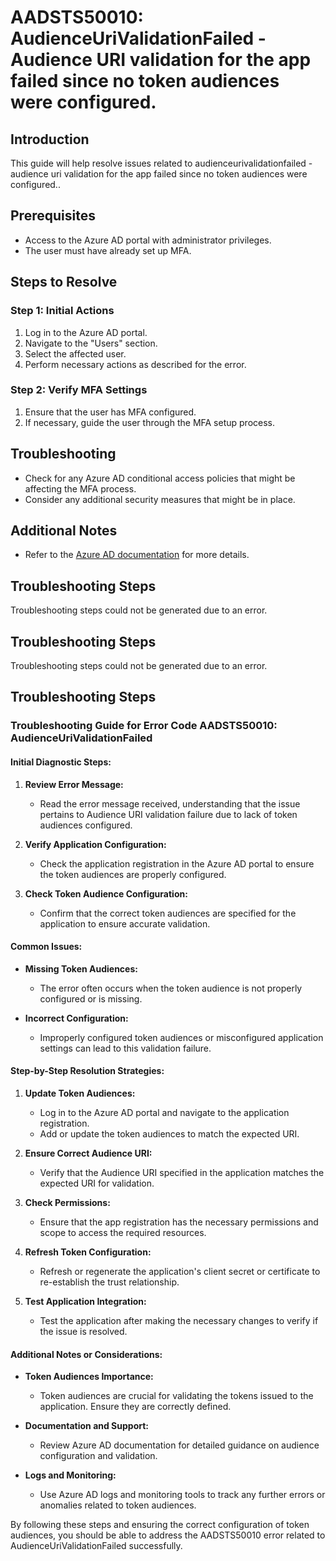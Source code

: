 # AADSTS50010: AudienceUriValidationFailed - Audience URI validation for the app failed since no token audiences were configured.

## Introduction

This guide will help resolve issues related to audienceurivalidationfailed -
audience uri validation for the app failed since no token audiences were
configured..

## Prerequisites

* Access to the Azure AD portal with administrator privileges.
* The user must have already set up MFA.

## Steps to Resolve

### Step 1: Initial Actions

1. Log in to the Azure AD portal.
2. Navigate to the "Users" section.
3. Select the affected user.
4. Perform necessary actions as described for the error.

### Step 2: Verify MFA Settings

1. Ensure that the user has MFA configured.
2. If necessary, guide the user through the MFA setup process.

## Troubleshooting

* Check for any Azure AD conditional access policies that might be affecting the
  MFA process.
* Consider any additional security measures that might be in place.

## Additional Notes

* Refer to the
  [Azure AD documentation](https://learn.microsoft.com/en-us/azure/active-directory/)
  for more details.

## Troubleshooting Steps

Troubleshooting steps could not be generated due to an error.

## Troubleshooting Steps

Troubleshooting steps could not be generated due to an error.

## Troubleshooting Steps

### Troubleshooting Guide for Error Code AADSTS50010: AudienceUriValidationFailed

#### Initial Diagnostic Steps:

1. **Review Error Message:**

   * Read the error message received, understanding that the issue pertains to
     Audience URI validation failure due to lack of token audiences configured.

2. **Verify Application Configuration:**

   * Check the application registration in the Azure AD portal to ensure the
     token audiences are properly configured.

3. **Check Token Audience Configuration:**
   * Confirm that the correct token audiences are specified for the application
     to ensure accurate validation.

#### Common Issues:

* **Missing Token Audiences:**

  * The error often occurs when the token audience is not properly configured or
    is missing.

* **Incorrect Configuration:**
  * Improperly configured token audiences or misconfigured application settings
    can lead to this validation failure.

#### Step-by-Step Resolution Strategies:

1. **Update Token Audiences:**

   * Log in to the Azure AD portal and navigate to the application registration.
   * Add or update the token audiences to match the expected URI.

2. **Ensure Correct Audience URI:**

   * Verify that the Audience URI specified in the application matches the
     expected URI for validation.

3. **Check Permissions:**

   * Ensure that the app registration has the necessary permissions and scope to
     access the required resources.

4. **Refresh Token Configuration:**

   * Refresh or regenerate the application's client secret or certificate to
     re-establish the trust relationship.

5. **Test Application Integration:**
   * Test the application after making the necessary changes to verify if the
     issue is resolved.

#### Additional Notes or Considerations:

* **Token Audiences Importance:**

  * Token audiences are crucial for validating the tokens issued to the
    application. Ensure they are correctly defined.

* **Documentation and Support:**
  * Review Azure AD documentation for detailed guidance on audience
    configuration and validation.

* **Logs and Monitoring:**
  * Use Azure AD logs and monitoring tools to track any further errors or
    anomalies related to token audiences.

By following these steps and ensuring the correct configuration of token
audiences, you should be able to address the AADSTS50010 error related to
AudienceUriValidationFailed successfully.
